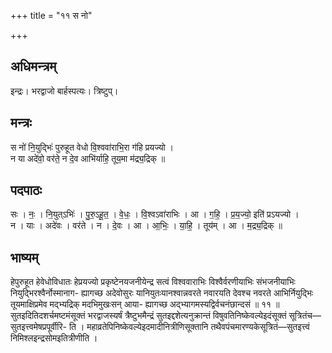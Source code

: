 +++
title = "११ स नो"

+++
## अधिमन्त्रम्
इन्द्रः। भरद्वाजो बार्हस्पत्यः। त्रिष्टुप्।

## मन्त्रः
स नो॑ नि॒युद्भिः॑ पुरुहूत वेधो वि॒श्ववा॑राभि॒रा ग॑हि प्रयज्यो ।  
न या अदे॑वो॒ वर॑ते॒ न दे॒व आभि॑र्याहि॒ तूय॒मा म॑द्र्य॒द्रिक् ॥

## पदपाठः
सः । नः॒ । नि॒युत्ऽभिः॑ । पु॒रु॒ऽहू॒त॒ । वे॒धः॒ । वि॒श्वऽवा॑राभिः । आ । ग॒हि॒ । प्र॒य॒ज्यो॒ इति॑ प्रऽयज्यो ।  
न । याः । अदे॑वः । वर॑ते । न । दे॒वः । आ । आ॒भिः॒ । या॒हि॒ । तूय॑म् । आ । म॒द्र्य॒द्रिक् ॥

## भाष्यम्
हेपुरुहूत हेवेधोविधातः हेप्रयज्यो प्रकृष्टेनयजनीयेन्द्र सत्वं विश्ववाराभिः विश्वैर्वरणीयाभिः संभजनीयाभिः नियुद्भिरश्वैर्नोस्मानाग- ह्यागच्छ अदेवोसुरः यानियुतःयानश्वान्नवरते नवारयति देवश्च नवरते आभिर्नियुद्भिः तूयमाक्षिप्रमेव मद्भ्यद्रिक् मदभिमुखःसन् आया- ह्यागच्छ अद्भ्यागमस्यद्विर्वचनंछान्दसं ॥ ११ ॥सुतइदितिदशर्चमष्टमंसूक्तं भरद्वाजस्यर्षं त्रैष्टुभमैन्द्रं सुतइद्दशेत्यनुक्रान्तं विषुवतिनिष्केवल्येइदंसूक्तं सूत्रितंच—सुतइत्त्वमेषप्रपूर्वीरि- ति । महाव्रतेपिनिष्केवल्येइदमादीनित्रीणिसूक्तानि तथैवपंचमारण्यकेसूत्रितं—सुतइत्त्वं निमिश्लइन्द्रसोमइतित्रीणीति ।
